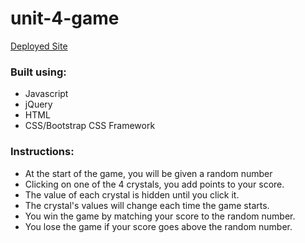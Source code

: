 # unit-4-game
[Deployed Site](https://beausimpson.github.io/unit-4-game/)

### Built using:
- Javascript
- jQuery
- HTML
- CSS/Bootstrap CSS Framework

### Instructions:
- At the start of the game, you will be given a random number
- Clicking on one of the 4 crystals, you add points to your score.
- The value of each crystal is hidden until you click it.
- The crystal's values will change each time the game starts.
- You win the game by matching your score to the random number.
- You lose the game if your score goes above the random number.
